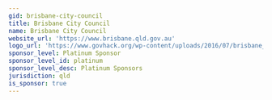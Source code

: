 ```yaml
---
gid: brisbane-city-council
title: Brisbane City Council
name: Brisbane City Council
website_url: 'https://www.brisbane.qld.gov.au'
logo_url: 'https://www.govhack.org/wp-content/uploads/2016/07/brisbane_city_council.png'
sponsor_level: Platinum Sponsor
sponsor_level_id: platinum
sponsor_level_desc: Platinum Sponsors
jurisdiction: qld
is_sponsor: true
---
```

